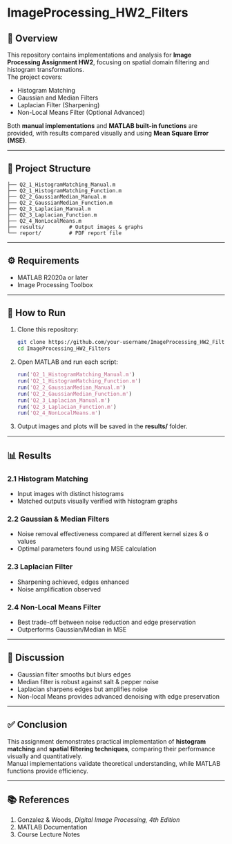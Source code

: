 # ImageProcessing_HW2_Filters

## 📌 Overview
This repository contains implementations and analysis for **Image Processing Assignment HW2**, focusing on spatial domain filtering and histogram transformations.  
The project covers:
- Histogram Matching
- Gaussian and Median Filters
- Laplacian Filter (Sharpening)
- Non-Local Means Filter (Optional Advanced)

Both **manual implementations** and **MATLAB built-in functions** are provided, with results compared visually and using **Mean Square Error (MSE)**.

---

## 📂 Project Structure
```
├── Q2_1_HistogramMatching_Manual.m
├── Q2_1_HistogramMatching_Function.m
├── Q2_2_GaussianMedian_Manual.m
├── Q2_2_GaussianMedian_Function.m
├── Q2_3_Laplacian_Manual.m
├── Q2_3_Laplacian_Function.m
├── Q2_4_NonLocalMeans.m
├── results/        # Output images & graphs
└── report/         # PDF report file
```

---

## ⚙️ Requirements
- MATLAB R2020a or later  
- Image Processing Toolbox  

---

## 🚀 How to Run
1. Clone this repository:
   ```bash
   git clone https://github.com/your-username/ImageProcessing_HW2_Filters.git
   cd ImageProcessing_HW2_Filters
   ```

2. Open MATLAB and run each script:
   ```matlab
   run('Q2_1_HistogramMatching_Manual.m')
   run('Q2_1_HistogramMatching_Function.m')
   run('Q2_2_GaussianMedian_Manual.m')
   run('Q2_2_GaussianMedian_Function.m')
   run('Q2_3_Laplacian_Manual.m')
   run('Q2_3_Laplacian_Function.m')
   run('Q2_4_NonLocalMeans.m')
   ```

3. Output images and plots will be saved in the **results/** folder.

---

## 📊 Results
### 2.1 Histogram Matching
- Input images with distinct histograms
- Matched outputs visually verified with histogram graphs

### 2.2 Gaussian & Median Filters
- Noise removal effectiveness compared at different kernel sizes & σ values
- Optimal parameters found using MSE calculation

### 2.3 Laplacian Filter
- Sharpening achieved, edges enhanced
- Noise amplification observed

### 2.4 Non-Local Means Filter
- Best trade-off between noise reduction and edge preservation
- Outperforms Gaussian/Median in MSE

---

## 📌 Discussion
- Gaussian filter smooths but blurs edges  
- Median filter is robust against salt & pepper noise  
- Laplacian sharpens edges but amplifies noise  
- Non-local Means provides advanced denoising with edge preservation  

---

## ✅ Conclusion
This assignment demonstrates practical implementation of **histogram matching** and **spatial filtering techniques**, comparing their performance visually and quantitatively.  
Manual implementations validate theoretical understanding, while MATLAB functions provide efficiency.

---

## 📚 References
1. Gonzalez & Woods, *Digital Image Processing, 4th Edition*  
2. MATLAB Documentation  
3. Course Lecture Notes  
